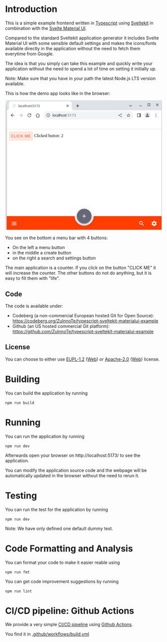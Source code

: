 # Introduction

This is a simple example frontend written in [Typescript](https://www.typescriptlang.org/) using [Sveltekit](https://kit.svelte.dev/) in combination with the [Svelte Material UI](https://sveltematerialui.com/).

Compared to the standard Sveltekit application generator it includes Svelte Material UI with some sensible default settings and makes the icons/fonts available directly in the application without the need to fetch them everytime from Google.

The idea is that you simply can take this example and quickly write your application without the need to spend a lot of time on setting it initially up.

Note: Make sure that you have in your path the latest Node.js LTS version available.

This is how the demo app looks like in the browser:

![Screenshot of Demo App](docs/img/demoapp.png)

You see on the bottom a menu bar with 4 buttons:

- On the left a menu button
- in the middle a create button
- on the right a search and settings button

The main application is a counter. If you click on the button "CLICK ME" it will increase the counter.
The other buttons do not do anything, but it is easy to fill them with "life".

## Code

The code is available under:

- Codeberg (a non-commercial European hosted Git for Open Source): https://codeberg.org/ZuInnoTe/typescript-sveltekit-materialui-example
- Github (an US hosted commercial Git platform): https://github.com/ZuInnoTe/typescript-sveltekit-materialui-example

## License

You can choose to either use [EUPL-1.2](./LICENSE-EUPL-1.2) ([Web](https://spdx.org/licenses/EUPL-1.2.html)) or [Apache-2.0](./LICENSE-Apache-2.0) ([Web](https://spdx.org/licenses/Apache-2.0.html)) license.

# Building

You can build the application by running

```
npm run build
```

# Running

You can run the application by running

```
npm run dev
```

Afterwards open your browser on http://localhost:5173/ to see the application.

You can modify the application source code and the webpage will be automatically updated in the browser without the need to rerun it.

# Testing

You can run the test for the application by running

```
npm run dev
```

Note: We have only defined one default dummy test.

# Code Formatting and Analysis

You can format your code to make it easier reable using

```
npm run fmt
```

You can get code improvement suggestions by running

```
npm run lint
```

# CI/CD pipeline: Github Actions

We provide a very simple [CI/CD pipeline](https://en.wikipedia.org/wiki/Continuous_integration) using [Github Actions](https://docs.github.com/en/actions).

You find it in [.github/workflows/build.yml](.github/workflows/build.yml)
